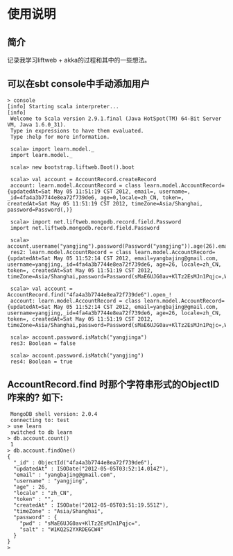 使用说明
========

简介
----

记录我学习liftweb + akka的过程和其中的一些想法。


可以在sbt console中手动添加用户
-------------------------------

    > console
    [info] Starting scala interpreter...
    [info] 
     Welcome to Scala version 2.9.1.final (Java HotSpot(TM) 64-Bit Server VM, Java 1.6.0_31).
     Type in expressions to have them evaluated.
     Type :help for more information.
    
     scala> import learn.model._
     import learn.model._
    
     scala> new bootstrap.liftweb.Boot().boot
    
     scala> val account = AccountRecord.createRecord
     account: learn.model.AccountRecord = class learn.model.AccountRecord={updatedAt=Sat May 05 11:51:19 CST 2012, email=, username=, _id=4fa4a3b7744e8ea72f739de6, age=0,locale=zh_CN, token=, createdAt=Sat May 05 11:51:19 CST 2012, timeZone=Asia/Shanghai, password=Password(,)}
    
     scala> import net.liftweb.mongodb.record.field.Password
     import net.liftweb.mongodb.record.field.Password
    
     scala> account.username("yangjing").password(Password("yangjing")).age(26).email("yangbajing@gmail.com").save
     res2: learn.model.AccountRecord = class learn.model.AccountRecord={updatedAt=Sat May 05 11:52:14 CST 2012, email=yangbajing@gmail.com, username=yangjing,_id=4fa4a3b7744e8ea72f739de6, age=26, locale=zh_CN, token=, createdAt=Sat May 05 11:51:19 CST 2012, timeZone=Asia/Shanghai,password=Password(sMaE6UJG0av+KlTz2EsMJn1Pqjc=,W1KQ2S2YXRDEGCW4)}

     scala> val account = AccountRecord.find("4fa4a3b7744e8ea72f739de6").open_!
     account: learn.model.AccountRecord = class learn.model.AccountRecord={updatedAt=Sat May 05 11:52:14 CST 2012, email=yangbajing@gmail.com, username=yangjing,_id=4fa4a3b7744e8ea72f739de6, age=26, locale=zh_CN, token=, createdAt=Sat May 05 11:51:19 CST 2012, timeZone=Asia/Shanghai,password=Password(sMaE6UJG0av+KlTz2EsMJn1Pqjc=,W1KQ2S2YXRDEGCW4)}

     scala> account.password.isMatch("yangjinga")
     res3: Boolean = false
    
     scala> account.password.isMatch("yangjing")
     res4: Boolean = true

    
AccountRecord.find 时那个字符串形式的ObjectID咋来的? 如下:
----------------------------------------------------------

     MongoDB shell version: 2.0.4
     connecting to: test
    > use learn
     switched to db learn
    > db.account.count()
     1
    > db.account.findOne()
    {
      "_id" : ObjectId("4fa4a3b7744e8ea72f739de6"),
      "updatedAt" : ISODate("2012-05-05T03:52:14.014Z"),
      "email" : "yangbajing@gmail.com",
      "username" : "yangjing",
      "age" : 26,
      "locale" : "zh_CN",
      "token" : "",
      "createdAt" : ISODate("2012-05-05T03:51:19.551Z"),
      "timeZone" : "Asia/Shanghai",
      "password" : {
        "pwd" : "sMaE6UJG0av+KlTz2EsMJn1Pqjc=",
        "salt" : "W1KQ2S2YXRDEGCW4"
      }
    }
    > 
